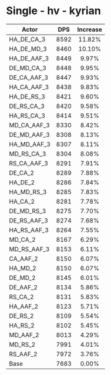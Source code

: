 # Single - hv - kyrian
| Actor | DPS | Increase |
|---|:---:|:---:|
|HA_DE_CA_3|8592|11.82%|
|HA_DE_MD_3|8460|10.10%|
|HA_DE_AAF_3|8449|9.97%|
|DE_MD_CA_3|8448|9.95%|
|DE_CA_AAF_3|8447|9.93%|
|HA_CA_AAF_3|8438|9.83%|
|HA_DE_RS_3|8421|9.60%|
|DE_RS_CA_3|8420|9.58%|
|HA_RS_CA_3|8414|9.51%|
|MD_CA_AAF_3|8330|8.42%|
|DE_MD_AAF_3|8308|8.13%|
|HA_MD_AAF_3|8307|8.11%|
|MD_RS_CA_3|8304|8.08%|
|RS_CA_AAF_3|8291|7.91%|
|DE_CA_2|8289|7.88%|
|HA_DE_2|8286|7.84%|
|HA_MD_RS_3|8285|7.83%|
|HA_CA_2|8281|7.78%|
|DE_MD_RS_3|8275|7.70%|
|DE_RS_AAF_3|8274|7.68%|
|HA_RS_AAF_3|8264|7.55%|
|MD_CA_2|8167|6.29%|
|MD_RS_AAF_3|8153|6.11%|
|CA_AAF_2|8150|6.07%|
|HA_MD_2|8150|6.07%|
|DE_MD_2|8145|6.01%|
|DE_AAF_2|8134|5.86%|
|RS_CA_2|8131|5.83%|
|HA_AAF_2|8123|5.71%|
|DE_RS_2|8109|5.54%|
|HA_RS_2|8102|5.45%|
|MD_AAF_2|8013|4.29%|
|MD_RS_2|7991|4.01%|
|RS_AAF_2|7972|3.76%|
|Base|7683|0.00%|
